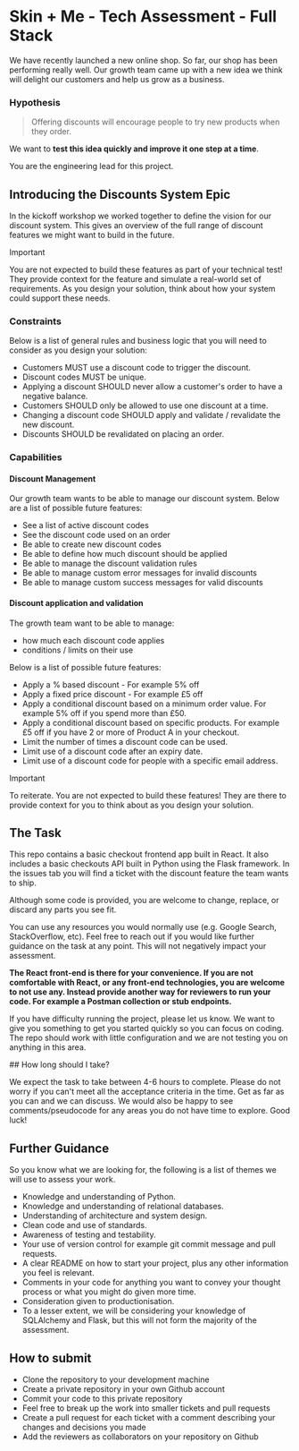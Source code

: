# Skin + Me - Tech Assessment - Full Stack

We have recently launched a new online shop. So far, our shop has been performing really well. Our growth team came up with a new idea we think will delight our customers and help us grow as a business.

### Hypothesis

> Offering discounts will encourage people to try new products when they order.

We want to **test this idea quickly and improve it one step at a time**.

You are the engineering lead for this project.

## Introducing the Discounts System Epic

In the kickoff workshop we worked together to define the vision for our discount system. This gives an overview of the full range of discount features we might want to build in the future.

> [!IMPORTANT]
> You are not expected to build these features as part of your technical test! They provide context for the feature and simulate a real-world set of requirements. As you design your solution, think about how your system could support these needs.

### Constraints

Below is a list of general rules and business logic that you will need to consider as you design your solution:

- Customers MUST use a discount code to trigger the discount.
- Discount codes MUST be unique.
- Applying a discount SHOULD never allow a customer's order to have a negative balance.
- Customers SHOULD only be allowed to use one discount at a time.
- Changing a discount code SHOULD apply and validate / revalidate the new discount.
- Discounts SHOULD be revalidated on placing an order.

### Capabilities

#### Discount Management

Our growth team wants to be able to manage our discount system. Below are a list of possible future features:

- See a list of active discount codes
- See the discount code used on an order
- Be able to create new discount codes
- Be able to define how much discount should be applied
- Be able to manage the discount validation rules
- Be able to manage custom error messages for invalid discounts
- Be able to manage custom success messages for valid discounts

#### Discount application and validation

The growth team want to be able to manage:

- how much each discount code applies
- conditions / limits on their use

Below is a list of possible future features:

- Apply a % based discount - For example 5% off
- Apply a fixed price discount - For example £5 off
- Apply a conditional discount based on a minimum order value. For example 5% off if you spend more than £50.
- Apply a conditional discount based on specific products. For example £5 off if you have 2 or more of Product A in your checkout.
- Limit the number of times a discount code can be used.
- Limit use of a discount code after an expiry date.
- Limit use of a discount code for people with a specific email address.

> [!IMPORTANT]
> To reiterate. You are not expected to build these features! They are there to provide context for you to think about as you design your solution.

## The Task

This repo contains a basic checkout frontend app built in React. It also includes a basic checkouts API built in Python using the Flask framework. In the issues tab you will find a ticket with the discount feature the team wants to ship.

Although some code is provided, you are welcome to change, replace, or discard any parts you see fit.

You can use any resources you would normally use (e.g. Google Search, StackOverflow, etc). Feel free to reach out if you would like further guidance on the task at any point. This will not negatively impact your assessment.

**The React front-end is there for your convenience. If you are not comfortable with React, or any front-end technologies, you are welcome to not use any. Instead provide another way for reviewers to run your code. For example a Postman collection or stub endpoints.**

If you have difficulty running the project, please let us know. We want to give you something to get you started quickly so you can focus on coding. The repo should work with little configuration and we are not testing you on anything in this area.

## How long should I take?

We expect the task to take between 4-6 hours to complete. Please do not worry if you can't meet all the acceptance criteria in the time. Get as far as you can and we can discuss. We would also be happy to see comments/pseudocode for any areas you do not have time to explore. Good luck!

## Further Guidance

So you know what we are looking for, the following is a list of themes we will use to assess your work.

- Knowledge and understanding of Python.
- Knowledge and understanding of relational databases.
- Understanding of architecture and system design.
- Clean code and use of standards.
- Awareness of testing and testability.
- Your use of version control for example git commit message and pull requests.
- A clear README on how to start your project, plus any other information you feel is relevant.
- Comments in your code for anything you want to convey your thought process or what you might do given more time.
- Consideration given to productionisation.
- To a lesser extent, we will be considering your knowledge of SQLAlchemy and Flask, but this will not form the majority of the assessment.

## How to submit

- Clone the repository to your development machine
- Create a private repository in your own Github account
- Commit your code to this private repository
- Feel free to break up the work into smaller tickets and pull requests
- Create a pull request for each ticket with a comment describing your changes and decisions you made
- Add the reviewers as collaborators on your repository on Github
